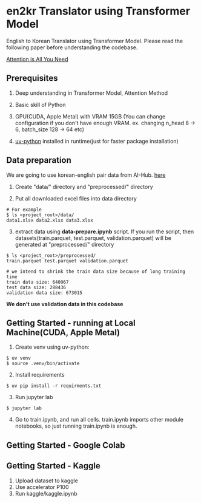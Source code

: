 # en2kr Translator using Transformer Model

English to Korean Translator using Transformer Model. 
Please read the following paper before understanding the codebase.

[Attention is All You Need](https://arxiv.org/abs/1706.03762)

## Prerequisites
1. Deep understanding in Transformer Model, Attention Method

2. Basic skill of Python

3. GPU(CUDA, Apple Metal) with VRAM 15GB
(You can change configuration if you don't have enough VRAM. ex. changing n_head 8 -> 6, batch_size 128 -> 64 etc)

4. [uv-python](https://github.com/astral-sh/uv) installed in runtime(just for faster package installation)

## Data preparation
We are going to use korean-english pair data from AI-Hub.
[here](https://www.aihub.or.kr/aihubdata/data/view.do?currMenu=115&topMenu=100&dataSetSn=126)

1. Create "data/" directory and "preprocessed/" directory

2. Put all downloaded excel files into data directory
```
# For example
$ ls <project_root>/data/
data1.xlsx data2.xlsx data3.xlsx
```

3. extract data using **data-prepare.ipynb** script. If you run the script, then datasets(train.parquet, test.parquet, validation.parquet) will be generated at "preprocessed/" directory
```shell
$ ls <project_root>/preprocessed/
train.parquet test.parquet validation.parquet
```

```
# we intend to shrink the train data size because of long training time
train data size: 640967
test data size: 288436
validation data size: 673015
```

**We don't use validation data in this codebase**


## Getting Started - running at Local Machine(CUDA, Apple Metal)
1. Create venv using uv-python: 
```shell
$ uv venv
$ source .venv/bin/activate
```
2. Install requirements
```shell
$ uv pip install -r requirments.txt
```
3. Run jupyter lab
```shell
$ jupyter lab
```
4. Go to train.ipynb, and run all cells. train.ipynb imports other module notebooks, so just running train.ipynb is enough.

## Getting Started - Google Colab

## Getting Started - Kaggle
1. Upload dataset to kaggle
2. Use accelerator P100
2. Run kaggle/kaggle.ipynb 
